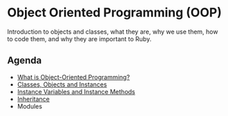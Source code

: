 # Object Oriented Programming (OOP)

Introduction to objects and classes, what they are, why we use them, how to code them, and why they are important to Ruby.

## Agenda

* [What is Object-Oriented Programming?](#what-is-object-oriented-programming?)
* [Classes, Objects and Instances](#classes-objects-and-instances)
* [Instance Variables and Instance Methods](#instance-variables-and-methods)
* [Inheritance](#inheritance)
* Modules
